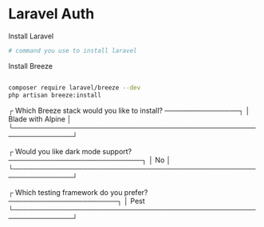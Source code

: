 # Laravel Auth

Install Laravel

```bash
# command you use to install laravel
```

Install Breeze

```bash

composer require laravel/breeze --dev
php artisan breeze:install
```

 ┌ Which Breeze stack would you like to install? ───────────────┐
 │ Blade with Alpine                                            │
 └──────────────────────────────────────────────────────────────┘

 ┌ Would you like dark mode support? ───────────────────────────┐
 │ No                                                           │
 └──────────────────────────────────────────────────────────────┘

 ┌ Which testing framework do you prefer? ──────────────────────┐
 │ Pest
 └──────────────────────────────────────────────────────────────┘


